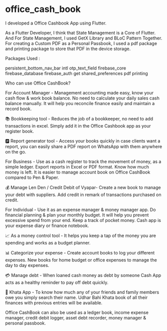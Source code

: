# office_cash_book

I developed a Office Cashbook App using Flutter.

As a Flutter Developer, I think that State Management is a Core of Flutter. And For State Management, I used GetX Library and BLoC Pattern Together. For creating a Custom PDF as a Personal Passbook, I used a pdf package and printing package to store that PDF in the device storage.

Packages Used :

persistent_bottom_nav_bar
intl
otp_text_field
firebase_core
firebase_database
firebase_auth
get
shared_preferences
pdf
printing

Who can use Office CashBook?

For Account Manager - Management accounting made easy, know your cash flow & work book balance. No need to calculate your daily sales cash balance manually. It will help you reconcile finance easily and maintain a record book.

📚 Bookkeeping tool - Reduces the job of a bookkeeper, no need to add transactions in excel. Simply add it in the Office Cashbook app as your register book.

🅿️ Report generator tool - Access your books quickly in case clients want a report, you can easily share a PDF report on WhatsApp with them anywhere on the go.

For Business - Use as a cash register to track the movement of money, as a simple ledger. Export reports in Excel or PDF format. Know how much money is left. It is easier to manage account book on Office CashBook compared to Pen & Paper.

💰 Manage Len Den / Credit Debit of Vyapar- Create a new book to manage your debt with suppliers. Add credit in remark of transactions purchased on credit.

For Individual - Use it as an expense manager & money manager app. Do financial planning & plan your monthly budget. It will help you prevent excessive spend from your end. Keep a track of pocket money. Cash app is your expense diary or finance notebook.

📈 As a money control tool - It helps you keep a tap of the money you are spending and works as a budget planner.

📊 Categorize your expense - Create account books to log your different expenses. New books for home budget or office expenses to manage the day to day expenses.

💳 Manage debt - When loaned cash money as debt by someone Cash App acts as a healthy reminder to pay off debt quickly.

🏧 Khata App - To know how much any of your friends and family members owe you simply search their name. Udhar Bahi Khata book of all their finances with previous entries will be available.

Office CashBook can also be used as a ledger book, income expense manager, credit debit logger, asset debt recorder, money manager & personal passbook.